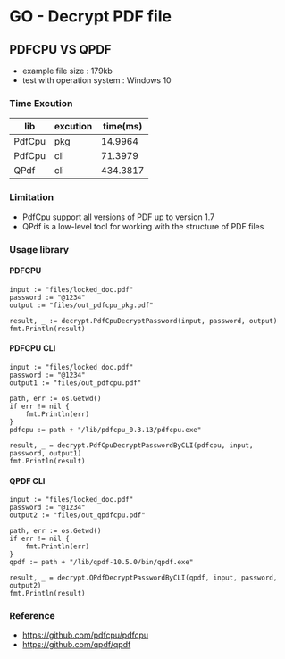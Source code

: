 # GO - Decrypt PDF file

## PDFCPU VS QPDF

- example file size : 179kb
- test with operation system : Windows 10

### Time Excution
|lib|excution|time(ms)|
|---|---|---|
|PdfCpu|pkg|14.9964|
|PdfCpu|cli|71.3979|
|QPdf|cli|434.3817|

### Limitation
- PdfCpu support all versions of PDF up to version 1.7
- QPdf is a low-level tool for working with the structure of PDF files

### Usage library

#### PDFCPU
```
input := "files/locked_doc.pdf"
password := "@1234"
output := "files/out_pdfcpu_pkg.pdf"

result, _ := decrypt.PdfCpuDecryptPassword(input, password, output)
fmt.Println(result)
```

#### PDFCPU CLI
```
input := "files/locked_doc.pdf"
password := "@1234"
output1 := "files/out_pdfcpu.pdf"

path, err := os.Getwd()
if err != nil {
    fmt.Println(err)
}
pdfcpu := path + "/lib/pdfcpu_0.3.13/pdfcpu.exe"

result, _ = decrypt.PdfCpuDecryptPasswordByCLI(pdfcpu, input, password, output1)
fmt.Println(result)
```

#### QPDF CLI
```
input := "files/locked_doc.pdf"
password := "@1234"
output2 := "files/out_qpdfcpu.pdf"

path, err := os.Getwd()
if err != nil {
    fmt.Println(err)
}
qpdf := path + "/lib/qpdf-10.5.0/bin/qpdf.exe"

result, _ = decrypt.QPdfDecryptPasswordByCLI(qpdf, input, password, output2)
fmt.Println(result)
```

### Reference
- https://github.com/pdfcpu/pdfcpu
- https://github.com/qpdf/qpdf